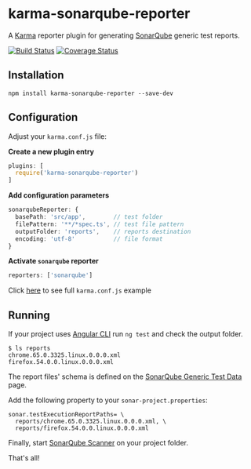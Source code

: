 # karma-sonarqube-reporter
A [Karma][1] reporter plugin for generating [SonarQube][2] generic test reports.

[![Build Status](https://travis-ci.org/fadc80/karma-sonarqube-reporter.svg?branch=master)](https://travis-ci.org/fadc80/karma-sonarqube-reporter)
[![Coverage Status](https://coveralls.io/repos/github/fadc80/karma-sonarqube-reporter/badge.svg?branch=master)](https://coveralls.io/github/fadc80/karma-sonarqube-reporter?branch=master)

## Installation

`npm install karma-sonarqube-reporter --save-dev`

## Configuration

Adjust your `karma.conf.js` file: 

**Create a new plugin entry**

```typescript
plugins: [
  require('karma-sonarqube-reporter')
]
```

**Add configuration parameters**

```typescript
sonarqubeReporter: {
  basePath: 'src/app',        // test folder 
  filePattern: '**/*spec.ts', // test file pattern
  outputFolder: 'reports',    // reports destination
  encoding: 'utf-8'           // file format
}
```

**Activate `sonarqube` reporter**

```typescript
reporters: ['sonarqube']
```

Click [here][3] to see full `karma.conf.js` example


## Running

If your project uses [Angular CLI][4] run `ng test` and check the output folder.

```command
$ ls reports
chrome.65.0.3325.linux.0.0.0.xml
firefox.54.0.0.linux.0.0.0.xml
```

The report files' schema is defined on the [SonarQube Generic Test Data][5] page.

Add the following property to your `sonar-project.properties`: 

```
sonar.testExecutionReportPaths= \
  reports/chrome.65.0.3325.linux.0.0.0.xml, \
  reports/firefox.54.0.0.linux.0.0.0.xml
```

Finally, start [SonarQube Scanner][6] on your project folder.
  
That's all!

[1]: https://karma-runner.github.io/2.0/index.html
[2]: https://www.sonarqube.org/
[3]: https://github.com/fadc80/karma-sonarqube-reporter/blob/master/karma.conf.js
[4]: https://github.com/angular/angular-cli
[5]: https://docs.sonarqube.org/display/SONAR/Generic+Test+Data#GenericTestData-GenericExecution
[6]: https://docs.sonarqube.org/display/SCAN/Analyzing+with+SonarQube+Scanner
